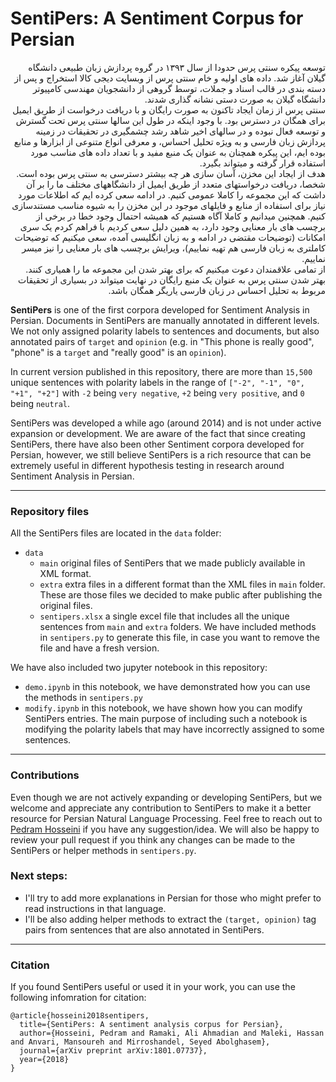 # SentiPers: A Sentiment Corpus for Persian

<div dir="rtl">
توسعه پیکره سنتی پرس حدودا از سال ۱۳۹۳ در گروه پردازش زبان طبیعی دانشگاه گیلان آغاز شد. داده های اولیه و خام سنتی پرس از وبسایت دیجی کالا استخراج و پس از دسته بندی در قالب اسناد و جملات، توسط گروهی از دانشجویان مهندسی کامپیوتر دانشگاه گیلان به صورت دستی نشانه گذاری شدند.
</div>

<div dir="rtl">
سنتی پرس از زمان ایجاد تاکنون به صورت رایگان و با دریافت درخواست از طریق ایمیل برای همگان در دسترس بود. با وجود اینکه در طول این سالها سنتی پرس تحت گسترش و توسعه فعال نبوده و در سالهای اخیر شاهد رشد چشمگیری در تحقیقات در زمینه پردازش زبان فارسی و به ویژه تحلیل احساس، و معرفی انواع متنوعی از ابزارها و منابع بوده ایم، این پیکره همچنان به عنوان یک منبع مفید و با تعداد داده های مناسب مورد استفاده قرار گرفته و میتواند بگیرد.
</div>

<div dir="rtl">
هدف از ایجاد این مخزن، آسان سازی هر چه بیشتر دسترسی به سنتی پرس بوده است. شخصا، دریافت درخواستهای متعدد از طریق ایمیل از دانشگاههای مختلف ما را بر آن داشت که این مجموعه را کاملا عمومی کنیم. در ادامه سعی کرده ایم که اطلاعات مورد نیاز برای استفاده از منابع و فایلهای موجود در این مخزن را به شیوه مناسب مستندسازی کنیم. همچنین میدانیم و کاملا آگاه هستیم که همیشه احتمال وجود خطا در برخی از برچسب های بار معنایی وجود دارد، به همین دلیل سعی کردیم با فراهم کردم یک سری امکانات (توضیحات مقتضی در ادامه و به زبان انگلیسی آمده، سعی میکنیم که توضیحات کاملتری به زبان فارسی هم تهیه نماییم)، ویرایش برچسب های بار معنایی را نیز میسر نماییم.
</div>

<div dir="rtl">
از تمامی علاقمندان دعوت میکنیم که برای بهتر شدن این مجموعه ما را همیاری کنند. بهتر شدن سنتی پرس به عنوان یک منبع رایگان در نهایت میتواند در بسیاری از تحقیقات مربوط به تحلیل احساس در زبان فارسی یاریگر همگان باشد.
</div>


**SentiPers** is one of the first corpora developed for Sentiment Analysis in Persian. Documents in SentiPers are manually annotated in different levels. We not only assigned polarity labels to sentences and documents, but also annotated pairs of `target` and `opinion` (e.g. in "This phone is really good", "phone" is a `target` and "really good" is an `opinion`). 

In current version published in this repository, there are more than `15,500` unique sentences with polarity labels in the range of `["-2", "-1", "0", "+1", "+2"]` with `-2` being `very negative`, `+2` being `very positive`, and `0` being `neutral`.

SentiPers was developed a while ago (around 2014) and is not under active expansion or development. We are aware of the fact that since creating SentiPers, there have also been other Sentiment corpora developed for Persian, however, we still believe SentiPers is a rich resource that can be extremely useful in different hypothesis testing in research around Sentiment Analysis in Persian.

------------
### Repository files
All the SentiPers files are located in the `data` folder:
* `data`
  * `main` original files of SentiPers that we made publicly available in XML format.
  * `extra` extra files in a different format than the XML files in `main` folder. These are those files we decided to make public after publishing the original files.
  * `sentipers.xlsx` a single excel file that includes all the unique sentences from `main` and `extra` folders. We have included methods in `sentipers.py` to generate this file, in case you want to remove the file and have a fresh version.


We have also included two jupyter notebook in this repository:
* `demo.ipynb` in this notebook, we have demonstrated how you can use the methods in `sentipers.py`
* `modify.ipynb` in this notebook, we have shown how you can modify SentiPers entries. The main purpose of including such a notebook is modifying the polarity labels that may have incorrectly assigned to some sentences.

------------
### Contributions
Even though we are not actively expanding or developing SentiPers, but we welcome and appreciate any contribution to SentiPers to make it a better resource for Persian Natural Language Processing. Feel free to reach out to [Pedram Hosseini](mailto:pdr.hosseini@gmail.com) if you have any suggestion/idea. We will also be happy to review your pull request if you think any changes can be made to the SentiPers or helper methods in `sentipers.py`. 

### Next steps:
* I'll try to add more explanations in Persian for those who might prefer to read instructions in that language.
* I'll be also adding helper methods to extract the `(target, opinion)` tag pairs from sentences that are also annotated in SentiPers.

------------
### Citation

If you found SentiPers useful or used it in your work, you can use the following infomration for citation:
```
@article{hosseini2018sentipers,
  title={SentiPers: A sentiment analysis corpus for Persian},
  author={Hosseini, Pedram and Ramaki, Ali Ahmadian and Maleki, Hassan and Anvari, Mansoureh and Mirroshandel, Seyed Abolghasem},
  journal={arXiv preprint arXiv:1801.07737},
  year={2018}
}
```
